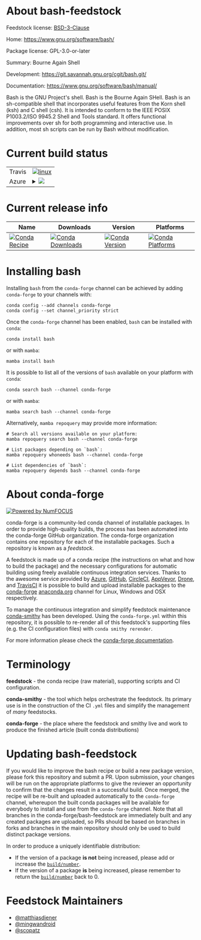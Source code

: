 About bash-feedstock
====================

Feedstock license: [BSD-3-Clause](https://github.com/conda-forge/bash-feedstock/blob/main/LICENSE.txt)

Home: https://www.gnu.org/software/bash/

Package license: GPL-3.0-or-later

Summary: Bourne Again Shell

Development: https://git.savannah.gnu.org/cgit/bash.git/

Documentation: https://www.gnu.org/software/bash/manual/

Bash is the GNU Project's shell. Bash is the Bourne Again SHell.
Bash is an sh-compatible shell that incorporates useful features
from the Korn shell (ksh) and C shell (csh). It is intended to
conform to the IEEE POSIX P1003.2/ISO 9945.2 Shell and Tools standard.
It offers functional improvements over sh for both programming and
interactive use. In addition, most sh scripts can be run by Bash
without modification.


Current build status
====================


<table><tr>
    <td>Travis</td>
    <td>
      <a href="https://app.travis-ci.com/conda-forge/bash-feedstock">
        <img alt="linux" src="https://img.shields.io/travis/com/conda-forge/bash-feedstock/main.svg?label=Linux">
      </a>
    </td>
  </tr>
    
  <tr>
    <td>Azure</td>
    <td>
      <details>
        <summary>
          <a href="https://dev.azure.com/conda-forge/feedstock-builds/_build/latest?definitionId=15&branchName=main">
            <img src="https://dev.azure.com/conda-forge/feedstock-builds/_apis/build/status/bash-feedstock?branchName=main">
          </a>
        </summary>
        <table>
          <thead><tr><th>Variant</th><th>Status</th></tr></thead>
          <tbody><tr>
              <td>linux_64</td>
              <td>
                <a href="https://dev.azure.com/conda-forge/feedstock-builds/_build/latest?definitionId=15&branchName=main">
                  <img src="https://dev.azure.com/conda-forge/feedstock-builds/_apis/build/status/bash-feedstock?branchName=main&jobName=linux&configuration=linux%20linux_64_" alt="variant">
                </a>
              </td>
            </tr><tr>
              <td>linux_aarch64</td>
              <td>
                <a href="https://dev.azure.com/conda-forge/feedstock-builds/_build/latest?definitionId=15&branchName=main">
                  <img src="https://dev.azure.com/conda-forge/feedstock-builds/_apis/build/status/bash-feedstock?branchName=main&jobName=linux&configuration=linux%20linux_aarch64_" alt="variant">
                </a>
              </td>
            </tr><tr>
              <td>linux_ppc64le</td>
              <td>
                <a href="https://dev.azure.com/conda-forge/feedstock-builds/_build/latest?definitionId=15&branchName=main">
                  <img src="https://dev.azure.com/conda-forge/feedstock-builds/_apis/build/status/bash-feedstock?branchName=main&jobName=linux&configuration=linux%20linux_ppc64le_" alt="variant">
                </a>
              </td>
            </tr><tr>
              <td>osx_64</td>
              <td>
                <a href="https://dev.azure.com/conda-forge/feedstock-builds/_build/latest?definitionId=15&branchName=main">
                  <img src="https://dev.azure.com/conda-forge/feedstock-builds/_apis/build/status/bash-feedstock?branchName=main&jobName=osx&configuration=osx%20osx_64_" alt="variant">
                </a>
              </td>
            </tr><tr>
              <td>osx_arm64</td>
              <td>
                <a href="https://dev.azure.com/conda-forge/feedstock-builds/_build/latest?definitionId=15&branchName=main">
                  <img src="https://dev.azure.com/conda-forge/feedstock-builds/_apis/build/status/bash-feedstock?branchName=main&jobName=osx&configuration=osx%20osx_arm64_" alt="variant">
                </a>
              </td>
            </tr>
          </tbody>
        </table>
      </details>
    </td>
  </tr>
</table>

Current release info
====================

| Name | Downloads | Version | Platforms |
| --- | --- | --- | --- |
| [![Conda Recipe](https://img.shields.io/badge/recipe-bash-green.svg)](https://anaconda.org/conda-forge/bash) | [![Conda Downloads](https://img.shields.io/conda/dn/conda-forge/bash.svg)](https://anaconda.org/conda-forge/bash) | [![Conda Version](https://img.shields.io/conda/vn/conda-forge/bash.svg)](https://anaconda.org/conda-forge/bash) | [![Conda Platforms](https://img.shields.io/conda/pn/conda-forge/bash.svg)](https://anaconda.org/conda-forge/bash) |

Installing bash
===============

Installing `bash` from the `conda-forge` channel can be achieved by adding `conda-forge` to your channels with:

```
conda config --add channels conda-forge
conda config --set channel_priority strict
```

Once the `conda-forge` channel has been enabled, `bash` can be installed with `conda`:

```
conda install bash
```

or with `mamba`:

```
mamba install bash
```

It is possible to list all of the versions of `bash` available on your platform with `conda`:

```
conda search bash --channel conda-forge
```

or with `mamba`:

```
mamba search bash --channel conda-forge
```

Alternatively, `mamba repoquery` may provide more information:

```
# Search all versions available on your platform:
mamba repoquery search bash --channel conda-forge

# List packages depending on `bash`:
mamba repoquery whoneeds bash --channel conda-forge

# List dependencies of `bash`:
mamba repoquery depends bash --channel conda-forge
```


About conda-forge
=================

[![Powered by
NumFOCUS](https://img.shields.io/badge/powered%20by-NumFOCUS-orange.svg?style=flat&colorA=E1523D&colorB=007D8A)](https://numfocus.org)

conda-forge is a community-led conda channel of installable packages.
In order to provide high-quality builds, the process has been automated into the
conda-forge GitHub organization. The conda-forge organization contains one repository
for each of the installable packages. Such a repository is known as a *feedstock*.

A feedstock is made up of a conda recipe (the instructions on what and how to build
the package) and the necessary configurations for automatic building using freely
available continuous integration services. Thanks to the awesome service provided by
[Azure](https://azure.microsoft.com/en-us/services/devops/), [GitHub](https://github.com/),
[CircleCI](https://circleci.com/), [AppVeyor](https://www.appveyor.com/),
[Drone](https://cloud.drone.io/welcome), and [TravisCI](https://travis-ci.com/)
it is possible to build and upload installable packages to the
[conda-forge](https://anaconda.org/conda-forge) [anaconda.org](https://anaconda.org/)
channel for Linux, Windows and OSX respectively.

To manage the continuous integration and simplify feedstock maintenance
[conda-smithy](https://github.com/conda-forge/conda-smithy) has been developed.
Using the ``conda-forge.yml`` within this repository, it is possible to re-render all of
this feedstock's supporting files (e.g. the CI configuration files) with ``conda smithy rerender``.

For more information please check the [conda-forge documentation](https://conda-forge.org/docs/).

Terminology
===========

**feedstock** - the conda recipe (raw material), supporting scripts and CI configuration.

**conda-smithy** - the tool which helps orchestrate the feedstock.
                   Its primary use is in the construction of the CI ``.yml`` files
                   and simplify the management of *many* feedstocks.

**conda-forge** - the place where the feedstock and smithy live and work to
                  produce the finished article (built conda distributions)


Updating bash-feedstock
=======================

If you would like to improve the bash recipe or build a new
package version, please fork this repository and submit a PR. Upon submission,
your changes will be run on the appropriate platforms to give the reviewer an
opportunity to confirm that the changes result in a successful build. Once
merged, the recipe will be re-built and uploaded automatically to the
`conda-forge` channel, whereupon the built conda packages will be available for
everybody to install and use from the `conda-forge` channel.
Note that all branches in the conda-forge/bash-feedstock are
immediately built and any created packages are uploaded, so PRs should be based
on branches in forks and branches in the main repository should only be used to
build distinct package versions.

In order to produce a uniquely identifiable distribution:
 * If the version of a package **is not** being increased, please add or increase
   the [``build/number``](https://docs.conda.io/projects/conda-build/en/latest/resources/define-metadata.html#build-number-and-string).
 * If the version of a package **is** being increased, please remember to return
   the [``build/number``](https://docs.conda.io/projects/conda-build/en/latest/resources/define-metadata.html#build-number-and-string)
   back to 0.

Feedstock Maintainers
=====================

* [@matthiasdiener](https://github.com/matthiasdiener/)
* [@mingwandroid](https://github.com/mingwandroid/)
* [@scopatz](https://github.com/scopatz/)


<!-- dummy commit to enable rerendering -->

